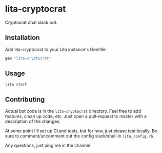 # lita-cryptocrat

Cryptocrat chat slack bot.

## Installation

Add lita-cryptocrat to your Lita instance's Gemfile:

``` ruby
gem "lita-cryptocrat"
```

## Usage

```
lita start
```

## Contributing

Actual bot code is in the `lita-cryptocrat` directory.  Feel free to add features, clean up code, etc.  Just open a pull-request to master with a description of the changes.

At some point I'll set up CI and tests, but for now, just please test locally.  Be sure to comment/uncomment out the config slack/shell in `lita_config.rb`.

Any questions, just ping me in the channel.
